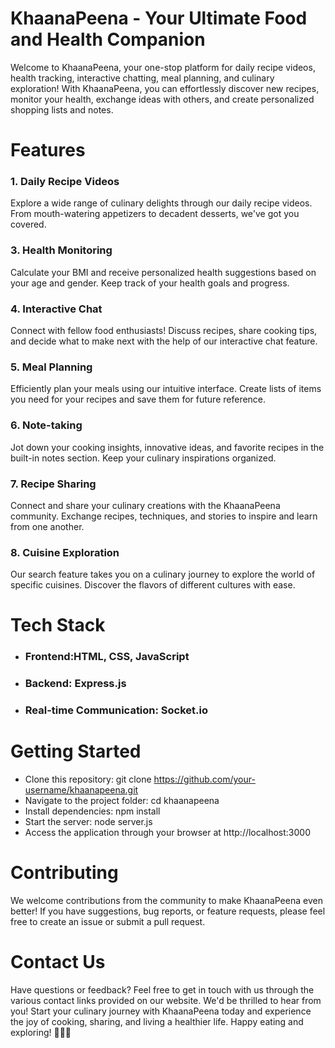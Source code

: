 # KhaanaPeena - Your Ultimate Food and Health Companion
Welcome to KhaanaPeena, your one-stop platform for daily recipe videos, health tracking, interactive chatting, meal planning, and culinary exploration! With KhaanaPeena, you can effortlessly discover new recipes, monitor your health, exchange ideas with others, and create personalized shopping lists and notes.

# Features
### 1. Daily Recipe Videos
Explore a wide range of culinary delights through our daily recipe videos. From mouth-watering appetizers to decadent desserts, we've got you covered.

 ### 3. Health Monitoring
Calculate your BMI and receive personalized health suggestions based on your age and gender. Keep track of your health goals and progress.

###  4. Interactive Chat
Connect with fellow food enthusiasts! Discuss recipes, share cooking tips, and decide what to make next with the help of our interactive chat feature.

### 5. Meal Planning
Efficiently plan your meals using our intuitive interface. Create lists of items you need for your recipes and save them for future reference.

###  6. Note-taking
Jot down your cooking insights, innovative ideas, and favorite recipes in the built-in notes section. Keep your culinary inspirations organized.

### 7. Recipe Sharing
Connect and share your culinary creations with the KhaanaPeena community. Exchange recipes, techniques, and stories to inspire and learn from one another.

 ### 8. Cuisine Exploration
Our search feature takes you on a culinary journey to explore the world of specific cuisines. Discover the flavors of different cultures with ease.


# Tech Stack
* ### Frontend:HTML, CSS, JavaScript
 * ### Backend: Express.js
* ### Real-time Communication: Socket.io
# Getting Started
* Clone this repository: git clone https://github.com/your-username/khaanapeena.git
 * Navigate to the project folder: cd khaanapeena
 * Install dependencies: npm install
*  Start the server: node server.js
 * Access the application through your browser at http://localhost:3000

#  Contributing
We welcome contributions from the community to make KhaanaPeena even better! If you have suggestions, bug reports, or feature requests, please feel free to create an issue or submit a pull request.
# Contact Us
Have questions or feedback? Feel free to get in touch with us through the various contact links provided on our website. We'd be thrilled to hear from you!
Start your culinary journey with KhaanaPeena today and experience the joy of cooking, sharing, and living a healthier life. Happy eating and exploring! 🍳🥗🍰
